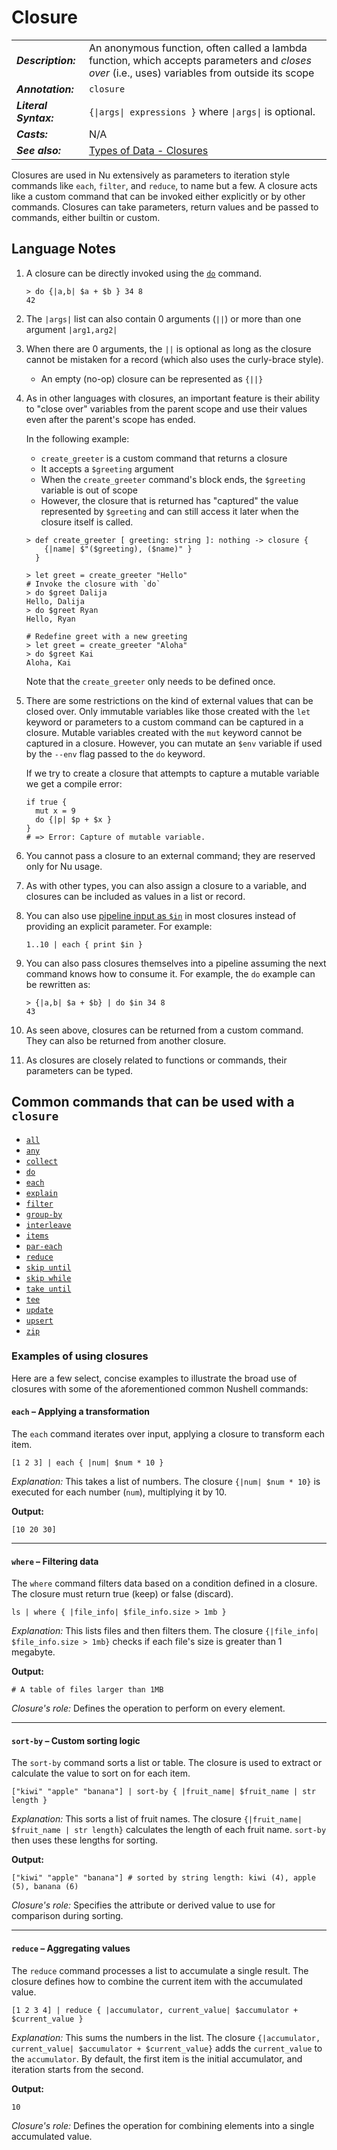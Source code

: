 # Closure

|                       |                                                                                                                                                 |
| --------------------- | ----------------------------------------------------------------------------------------------------------------------------------------------- |
| **_Description:_**    | An anonymous function, often called a lambda function, which accepts parameters and _closes over_ (i.e., uses) variables from outside its scope |
| **_Annotation:_**     | `closure`                                                                                                                                       |
| **_Literal Syntax:_** | `{\|args\| expressions }` where `\|args\|` is optional.                                                                                         |
| **_Casts:_**          | N/A                                                                                                                                             |
| **_See also:_**       | [Types of Data - Closures](/book/types_of_data.md#closures)                                                                                     |

Closures are used in Nu extensively as parameters to iteration style commands like `each`, `filter`, and `reduce`, to name but a few. A closure acts like a custom command that can be invoked either explicitly or by other commands. Closures can take parameters, return values and be passed to commands, either builtin or custom.

## Language Notes

1. A closure can be directly invoked using the [`do`](/commands/docs/do.md) command.

   ```nu
   > do {|a,b| $a + $b } 34 8
   42
   ```

1. The `|args|` list can also contain 0 arguments (`||`) or more than one argument `|arg1,arg2|`
1. When there are 0 arguments, the `||` is optional as long as the closure cannot be mistaken for a record (which also uses the curly-brace style).

   - An empty (no-op) closure can be represented as `{||}`

1. As in other languages with closures, an important feature is their ability to "close over" variables from the parent scope and use their values even after the parent's scope has ended.

   In the following example:

   - `create_greeter` is a custom command that returns a closure
   - It accepts a `$greeting` argument
   - When the `create_greeter` command's block ends, the `$greeting` variable is out of scope
   - However, the closure that is returned has "captured" the value represented by `$greeting` and can still access it later when the closure itself is called.

   ```nu
   > def create_greeter [ greeting: string ]: nothing -> closure {
       {|name| $"($greeting), ($name)" }
     }

   > let greet = create_greeter "Hello"
   # Invoke the closure with `do`
   > do $greet Dalija
   Hello, Dalija
   > do $greet Ryan
   Hello, Ryan

   # Redefine greet with a new greeting
   > let greet = create_greeter "Aloha"
   > do $greet Kai
   Aloha, Kai
   ```

   Note that the `create_greeter` only needs to be defined once.

1. There are some restrictions on the kind of external values that can be closed over. Only immutable variables like those created with the `let` keyword or parameters to a custom command can be captured in a closure. Mutable variables created with the `mut` keyword cannot be captured in a closure. However, you can mutate an `$env` variable if used by the `--env` flag passed to the `do` keyword.

   If we try to create a closure that attempts to capture a mutable variable we get a compile error:

   ```nu
   if true {
     mut x = 9
     do {|p| $p + $x }
   }
   # => Error: Capture of mutable variable.
   ```

1. You cannot pass a closure to an external command; they are reserved only for Nu usage.
1. As with other types, you can also assign a closure to a variable, and closures can be included as values in a list or record.

1. You can also use [pipeline input as `$in`](pipelines.html#pipeline-input-and-the-special-in-variable) in most closures instead of providing an explicit parameter. For example:

   ```nu
   1..10 | each { print $in }
   ```

1. You can also pass closures themselves into a pipeline assuming the next command knows how to consume it. For example, the `do` example can be rewritten as:

   ```nu
   > {|a,b| $a + $b} | do $in 34 8
   43
   ```

1. As seen above, closures can be returned from a custom command. They can also be returned from another closure.

1. As closures are closely related to functions or commands, their parameters can be typed.

## Common commands that can be used with a `closure`

- [`all`](/commands/docs/all.md)
- [`any`](/commands/docs/any.md)
- [`collect`](/commands/docs/collect.md)
- [`do`](/commands/docs/do`.md)
- [`each`](/commands/docs/each.md)
- [`explain`](/commands/docs/explain.md)
- [`filter`](/commands/docs/filter.md)
- [`group-by`](/commands/docs/group.md)
- [`interleave`](/commands/docs/interleave.md)
- [`items`](/commands/docs/items.md)
- [`par-each`](/commands/docs/par.md)
- [`reduce`](/commands/docs/reduce.md)
- [`skip until`](/commands/docs/skip_until.md)
- [`skip while`](/commands/docs/skip_while.md)
- [`take until`](/commands/docs/take_until.md)
- [`tee`](/commands/docs/tee.md)
- [`update`](/commands/docs/update.md)
- [`upsert`](/commands/docs/upsert.md)
- [`zip`](/commands/docs/zip.md)

### Examples of using closures

Here are a few select, concise examples to illustrate the broad use of closures with some of the aforementioned common Nushell commands:

#### `each` – Applying a transformation

The `each` command iterates over input, applying a closure to transform each item.

```nu
[1 2 3] | each { |num| $num * 10 }
```

_Explanation:_ This takes a list of numbers. The closure `{|num| $num * 10}` is executed for each number (`num`), multiplying it by 10.

**Output:**

```nu
[10 20 30]
```

---

#### `where` – Filtering data

The `where` command filters data based on a condition defined in a closure. The closure must return true (keep) or false (discard).

```nu
ls | where { |file_info| $file_info.size > 1mb }
```

_Explanation:_ This lists files and then filters them. The closure `{|file_info| $file_info.size > 1mb}` checks if each file's size is greater than 1 megabyte.

**Output:**

```nu
# A table of files larger than 1MB
```

_Closure's role:_ Defines the operation to perform on every element.

---

#### `sort-by` – Custom sorting logic

The `sort-by` command sorts a list or table. The closure is used to extract or calculate the value to sort on for each item.

```nu
["kiwi" "apple" "banana"] | sort-by { |fruit_name| $fruit_name | str length }
```

_Explanation:_ This sorts a list of fruit names. The closure `{|fruit_name| $fruit_name | str length}` calculates the length of each fruit name. `sort-by` then uses these lengths for sorting.

**Output:**

```nu
["kiwi" "apple" "banana"] # sorted by string length: kiwi (4), apple (5), banana (6)
```

_Closure's role:_ Specifies the attribute or derived value to use for comparison during sorting.

---

#### `reduce` – Aggregating values

The `reduce` command processes a list to accumulate a single result. The closure defines how to combine the current item with the accumulated value.

```nu
[1 2 3 4] | reduce { |accumulator, current_value| $accumulator + $current_value }
```

_Explanation:_ This sums the numbers in the list. The closure `{|accumulator, current_value| $accumulator + $current_value}` adds the `current_value` to the `accumulator`. By default, the first item is the initial accumulator, and iteration starts from the second.

**Output:**

```nu
10
```

_Closure's role:_ Defines the operation for combining elements into a single accumulated value.
